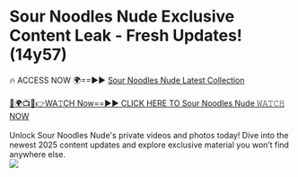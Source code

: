 # Sour Noodles Nude Exclusive Content Leak - Fresh Updates! (14y57)

🔥 ACCESS NOW 🌍==►► <a href="https://tinyurl.com/yc657z5k" rel="nofollow">Sour Noodles Nude Latest Collection</a>
<br><br>
[🔴🌍📺📱👉WA𝚃CH Now==►► CLICK HERE TO Sour Noodles Nude 𝚆𝙰𝚃𝙲𝙷 NOW](https://tinyurl.com/yc657z5k)
<br><br>
Unlock Sour Noodles Nude's private videos and photos today! Dive into the newest 2025 content updates and explore exclusive material you won’t find anywhere else.
<br>
<a href="https://tinyurl.com/yc657z5k" rel="nofollow" data-target="animated-image.originalLink"><img src="https://camo.githubusercontent.com/8a4f000d20f83aca3bf7ec5f350d767afa0574a8a352519fd8cfa583a6f93a33/68747470733a2f2f692e696d6775722e636f6d2f644a486b345a712e676966" data-canonical-src="https://i.imgur.com/dJHk4Zq.gif" style="max-width: 100%; display: inline-block;" data-target="animated-image.originalImage"></a>
<br>
